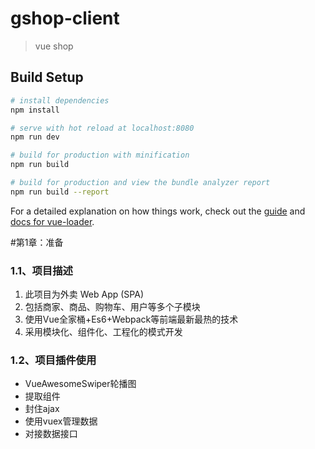 # gshop-client

> vue shop

## Build Setup

``` bash
# install dependencies
npm install

# serve with hot reload at localhost:8080
npm run dev

# build for production with minification
npm run build

# build for production and view the bundle analyzer report
npm run build --report
```

For a detailed explanation on how things work, check out the [guide](http://vuejs-templates.github.io/webpack/) and [docs for vue-loader](http://vuejs.github.io/vue-loader).


#第1章：准备
### 1.1、项目描述
1. 此项目为外卖 Web App (SPA)
2. 包括商家、商品、购物车、用户等多个子模块
3. 使用Vue全家桶+Es6+Webpack等前端最新最热的技术
4. 采用模块化、组件化、工程化的模式开发

### 1.2、项目插件使用

+ VueAwesomeSwiper轮播图
+ 提取组件
+ 封住ajax
+ 使用vuex管理数据
+ 对接数据接口
 

